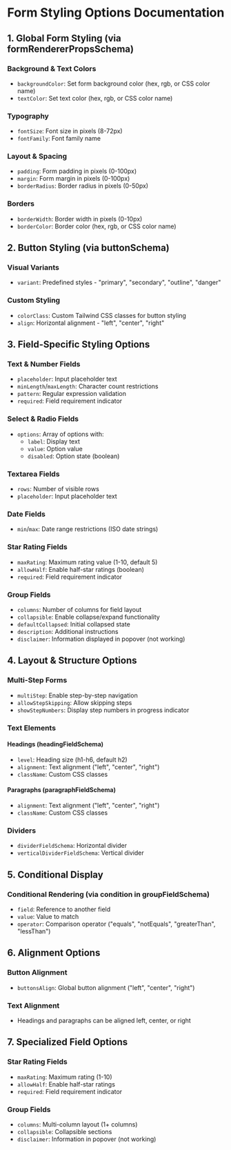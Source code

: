
# Form Styling Options Documentation

## 1. Global Form Styling (via formRendererPropsSchema)

### Background & Text Colors
- `backgroundColor`: Set form background color (hex, rgb, or CSS color name)
- `textColor`: Set text color (hex, rgb, or CSS color name)

### Typography
- `fontSize`: Font size in pixels (8-72px)
- `fontFamily`: Font family name

### Layout & Spacing
- `padding`: Form padding in pixels (0-100px)
- `margin`: Form margin in pixels (0-100px)
- `borderRadius`: Border radius in pixels (0-50px)

### Borders
- `borderWidth`: Border width in pixels (0-10px)
- `borderColor`: Border color (hex, rgb, or CSS color name)

## 2. Button Styling (via buttonSchema)

### Visual Variants
- `variant`: Predefined styles - "primary", "secondary", "outline", "danger"

### Custom Styling
- `colorClass`: Custom Tailwind CSS classes for button styling
- `align`: Horizontal alignment - "left", "center", "right"

## 3. Field-Specific Styling Options

### Text & Number Fields
- `placeholder`: Input placeholder text
- `minLength`/`maxLength`: Character count restrictions
- `pattern`: Regular expression validation
- `required`: Field requirement indicator

### Select & Radio Fields
- `options`: Array of options with:
  - `label`: Display text
  - `value`: Option value
  - `disabled`: Option state (boolean)

### Textarea Fields
- `rows`: Number of visible rows
- `placeholder`: Input placeholder text

### Date Fields
- `min`/`max`: Date range restrictions (ISO date strings)

### Star Rating Fields
- `maxRating`: Maximum rating value (1-10, default 5)
- `allowHalf`: Enable half-star ratings (boolean)
- `required`: Field requirement indicator

### Group Fields
- `columns`: Number of columns for field layout
- `collapsible`: Enable collapse/expand functionality
- `defaultCollapsed`: Initial collapsed state
- `description`: Additional instructions
- `disclaimer`: Information displayed in popover (not working)

## 4. Layout & Structure Options

### Multi-Step Forms
- `multiStep`: Enable step-by-step navigation
- `allowStepSkipping`: Allow skipping steps
- `showStepNumbers`: Display step numbers in progress indicator

### Text Elements
#### Headings (headingFieldSchema)
- `level`: Heading size (h1-h6, default h2)
- `alignment`: Text alignment ("left", "center", "right")
- `className`: Custom CSS classes

#### Paragraphs (paragraphFieldSchema)
- `alignment`: Text alignment ("left", "center", "right")
- `className`: Custom CSS classes

### Dividers
- `dividerFieldSchema`: Horizontal divider
- `verticalDividerFieldSchema`: Vertical divider

## 5. Conditional Display

### Conditional Rendering (via condition in groupFieldSchema)
- `field`: Reference to another field
- `value`: Value to match
- `operator`: Comparison operator ("equals", "notEquals", "greaterThan", "lessThan")

## 6. Alignment Options

### Button Alignment
- `buttonsAlign`: Global button alignment ("left", "center", "right")

### Text Alignment
- Headings and paragraphs can be aligned left, center, or right

## 7. Specialized Field Options

### Star Rating Fields
- `maxRating`: Maximum rating (1-10)
- `allowHalf`: Enable half-star ratings
- `required`: Field requirement indicator

### Group Fields
- `columns`: Multi-column layout (1+ columns)
- `collapsible`: Collapsible sections
- `disclaimer`: Information in popover (not working)
